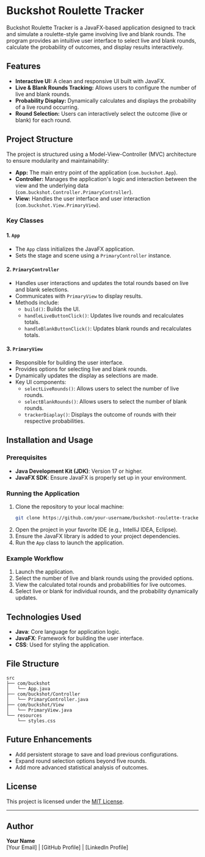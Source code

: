 # Buckshot Roulette Tracker

Buckshot Roulette Tracker is a JavaFX-based application designed to track and simulate a roulette-style game involving live and blank rounds. The program provides an intuitive user interface to select live and blank rounds, calculate the probability of outcomes, and display results interactively.

## Features

- **Interactive UI:** A clean and responsive UI built with JavaFX.
- **Live & Blank Rounds Tracking:** Allows users to configure the number of live and blank rounds.
- **Probability Display:** Dynamically calculates and displays the probability of a live round occurring.
- **Round Selection:** Users can interactively select the outcome (live or blank) for each round.

## Project Structure

The project is structured using a Model-View-Controller (MVC) architecture to ensure modularity and maintainability:

- **App:** The main entry point of the application (`com.buckshot.App`).
- **Controller:** Manages the application's logic and interaction between the view and the underlying data (`com.buckshot.Controller.PrimaryController`).
- **View:** Handles the user interface and user interaction (`com.buckshot.View.PrimaryView`).

### Key Classes

#### 1. `App`

- The `App` class initializes the JavaFX application.
- Sets the stage and scene using a `PrimaryController` instance.

#### 2. `PrimaryController`

- Handles user interactions and updates the total rounds based on live and blank selections.
- Communicates with `PrimaryView` to display results.
- Methods include:
  - `build()`: Builds the UI.
  - `handleLiveButtonClick()`: Updates live rounds and recalculates totals.
  - `handleBlankButtonClick()`: Updates blank rounds and recalculates totals.

#### 3. `PrimaryView`

- Responsible for building the user interface.
- Provides options for selecting live and blank rounds.
- Dynamically updates the display as selections are made.
- Key UI components:
  - `selectLiveRounds()`: Allows users to select the number of live rounds.
  - `selectBlankRounds()`: Allows users to select the number of blank rounds.
  - `trackerDiaplay()`: Displays the outcome of rounds with their respective probabilities.

## Installation and Usage

### Prerequisites

- **Java Development Kit (JDK)**: Version 17 or higher.
- **JavaFX SDK**: Ensure JavaFX is properly set up in your environment.

### Running the Application

1. Clone the repository to your local machine:
   ```bash
   git clone https://github.com/your-username/buckshot-roulette-tracker.git
   ```
2. Open the project in your favorite IDE (e.g., IntelliJ IDEA, Eclipse).
3. Ensure the JavaFX library is added to your project dependencies.
4. Run the `App` class to launch the application.

### Example Workflow

1. Launch the application.
2. Select the number of live and blank rounds using the provided options.
3. View the calculated total rounds and probabilities for live outcomes.
4. Select live or blank for individual rounds, and the probability dynamically updates.

## Technologies Used

- **Java**: Core language for application logic.
- **JavaFX**: Framework for building the user interface.
- **CSS**: Used for styling the application.

## File Structure

```
src
├── com/buckshot
│   └── App.java
├── com/buckshot/Controller
│   └── PrimaryController.java
├── com/buckshot/View
│   └── PrimaryView.java
└── resources
    └── styles.css
```

## Future Enhancements

- Add persistent storage to save and load previous configurations.
- Expand round selection options beyond five rounds.
- Add more advanced statistical analysis of outcomes.

## License

This project is licensed under the [MIT License](LICENSE).

---

## Author

**Your Name**  
[Your Email] | [GitHub Profile] | [LinkedIn Profile]
